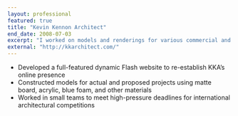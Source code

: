 ```yaml
---
layout: professional
featured: true
title: "Kevin Kennon Architect"
end_date: 2008-07-03
excerpt: "I worked on models and renderings for various commercial and residential projects."
external: "http://kkarchitect.com/"
---
```

 * Developed a full-featured dynamic Flash website to re-establish KKA’s online presence
 * Constructed models for actual and proposed projects using matte board, acrylic, blue foam, and other materials 
 * Worked in small teams to meet high-pressure deadlines for international architectural competitions
